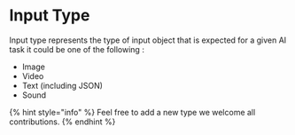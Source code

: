# Input Type

Input type represents the type of input object that is expected for a given AI task it could be one of the following :

* Image
* Video
* Text (including JSON)
* Sound



{% hint style="info" %}
Feel free to add a new type we welcome all contributions.
{% endhint %}

